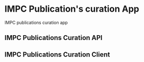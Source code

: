 # IMPC Publication's curation App
IMPC publications curation app


## IMPC Publications Curation API


## IMPC Publications Curation Client

